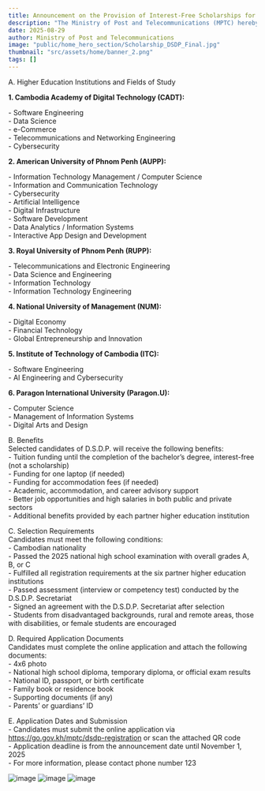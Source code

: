 ```yaml
---
title: Announcement on the Provision of Interest-Free Scholarships for Bachelor’s Degree Studies in Digital Technology through the “Digital Skills Development Program”
description: "The Ministry of Post and Telecommunications (MPTC) hereby informs all students and the public that, in order to support the development of digital human capital and respond to the needs of economic, social, and digital government development, as well as supplement the implementation of “Digital Talent Scholarship Program” MPTC, the Ministry has established the “Digital Skills Development Program (D.S.D.P.)”, known in English as Digital Skill Development Program (D.S.D.P) This program provides interest-free educational funding (financial assistance) rather than a scholarship (Financial Aid without Interest). For the academic year 2025–2026, MPTC will evaluate and select candidates who have passed the 2025 national high school examination and wish to pursue a bachelor’s degree in digital technology at the six partner higher education institutions of D.S.D.P., following the attached programs, requirements, and benefits:"
date: 2025-08-29
author: Ministry of Post and Telecommunications
image: "public/home_hero_section/Scholarship_DSDP_Final.jpg"
thumbnail: "src/assets/home/banner_2.png"
tags: []
---
```


<span class="text-primary font-semibold">A. Higher Education Institutions and Fields of Study</span>

**1. Cambodia Academy of Digital Technology (CADT):**

\- Software Engineering  
\- Data Science  
\- e-Commerce  
\- Telecommunications and Networking Engineering  
\- Cybersecurity

**2. American University of Phnom Penh (AUPP):**

\- Information Technology Management / Computer Science  
\- Information and Communication Technology  
\- Cybersecurity  
\- Artificial Intelligence  
\- Digital Infrastructure  
\- Software Development  
\- Data Analytics / Information Systems  
\- Interactive App Design and Development

**3. Royal University of Phnom Penh (RUPP):**

\- Telecommunications and Electronic Engineering  
\- Data Science and Engineering  
\- Information Technology  
\- Information Technology Engineering

**4. National University of Management (NUM):**

\- Digital Economy  
\- Financial Technology  
\- Global Entrepreneurship and Innovation

**5. Institute of Technology of Cambodia (ITC):**

\- Software Engineering  
\- AI Engineering and Cybersecurity

**6. Paragon International University (Paragon.U):**

\- Computer Science  
\- Management of Information Systems  
\- Digital Arts and Design

<span class="text-primary font-semibold">B. Benefits</span>  
Selected candidates of D.S.D.P. will receive the following benefits:  
\- Tuition funding until the completion of the bachelor’s degree, interest-free (not a scholarship)  
\- Funding for one laptop (if needed)  
\- Funding for accommodation fees (if needed)  
\- Academic, accommodation, and career advisory support  
\- Better job opportunities and high salaries in both public and private sectors  
\- Additional benefits provided by each partner higher education institution

<span class="text-primary font-semibold">C. Selection Requirements</span>  
Candidates must meet the following conditions:  
\- Cambodian nationality  
\- Passed the 2025 national high school examination with overall grades A, B, or C  
\- Fulfilled all registration requirements at the six partner higher education institutions  
\- Passed assessment (interview or competency test) conducted by the D.S.D.P. Secretariat  
\- Signed an agreement with the D.S.D.P. Secretariat after selection  
\- Students from disadvantaged backgrounds, rural and remote areas, those with disabilities, or female students are encouraged

<span class="text-primary font-semibold">D. Required Application Documents</span>  
Candidates must complete the online application and attach the following documents:  
\- 4x6 photo  
\- National high school diploma, temporary diploma, or official exam results  
\- National ID, passport, or birth certificate  
\- Family book or residence book  
\- Supporting documents (if any)  
\- Parents’ or guardians’ ID

<span class="text-primary font-semibold">E. Application Dates and Submission</span>  
\- Candidates must submit the online application via https://go.gov.kh/mptc/dsdp-registration or scan the attached QR code  
\- Application deadline is from the announcement date until November 1, 2025  
\- For more information, please contact phone number 123

![image](/home_hero_section/Scholarship_DSDP_form_1.jpg)
![image](/home_hero_section/Scholarship_DSDP_form_2.jpg)
![image](/home_hero_section/Scholarship_DSDP_form_3.jpg)
